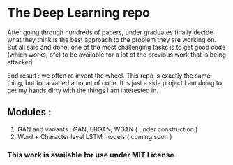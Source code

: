 # The Deep Learning repo
After going through hundreds of papers, under graduates finally decide what they think is the best approach to the problem they are working on. But all said and done, one of the most challenging tasks is to get good code (which works, ofc) to be available for a lot of the previous work that is being attacked. 

End result : we often re invent the wheel. This repo is exactly the same thing, but for a varied amount of code. It is just a side project I am doing to get my hands dirty with the things I am interested in. 

## Modules :
1. GAN and variants : GAN, EBGAN, WGAN ( under construction )
2. Word + Character level LSTM models ( coming soon )

### This work is available for use under MIT License
